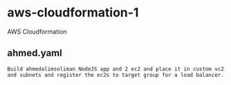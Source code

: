 # aws-cloudformation-1

AWS Cloudformation

## ahmed.yaml

```{text}
Build ahmedalimsoliman NodeJS app and 2 ec2 and place it in custom vc2 and subnets and register the ec2s to target group for a load balancer.
```
